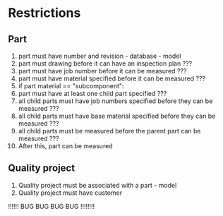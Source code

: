 # Restrictions
## Part
1. part must have number and revision - database - model
2. part must drawing before it can have an inspection plan ???
3. part must have job number before it can be measured ???
4. part must have material specified before it can be measured ???
5. if part material == "subcomponent":
  1. part must have at least one child part specified ???
  2. all child parts must have job numbers specified before they can be measured ???
  3. all child parts must have base material specified before they can be measured ???
  4. all child parts must be measured before the parent part can be measured ???
6. After this, part can be measured

## Quality project
1. Quality project must be associated with a part - model
2. Quality project must have customer

!!!!!! BUG BUG BUG BUG !!!!!!!!